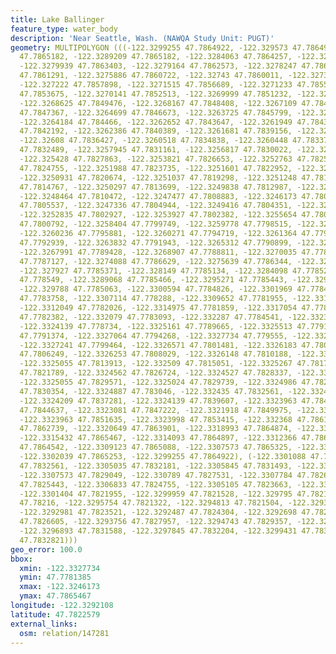 ```yaml
---
title: Lake Ballinger
feature_type: water_body
description: 'Near Seattle, Wash. (NAWQA Study Unit: PUGT)'
geometry: MULTIPOLYGON (((-122.3299255 47.7864922, -122.329573 47.7864945, -122.329076
  47.7865182, -122.3289209 47.7865182, -122.3284063 47.7864257, -122.3280996 47.7863806,
  -122.3279939 47.7863403, -122.3279164 47.7862573, -122.3278247 47.7861719, -122.3277049
  47.7861291, -122.3275886 47.7860722, -122.32743 47.7860011, -122.3273172 47.7858871,
  -122.327222 47.7857898, -122.3271515 47.7856689, -122.3271233 47.7855526, -122.3270811
  47.7853675, -122.3270141 47.7852513, -122.3269999 47.7851232, -122.3269471 47.785033,
  -122.3268625 47.7849476, -122.3268167 47.7848408, -122.3267109 47.7847958, -122.3265651
  47.7847367, -122.3264699 47.7846673, -122.3263725 47.7845799, -122.3264043 47.7844968,
  -122.3264184 47.784466, -122.3262652 47.7843647, -122.3261949 47.7843204, -122.3263197
  47.7842192, -122.3262386 47.7840389, -122.3261681 47.7839156, -122.3261118 47.7837875,
  -122.32608 47.7836427, -122.3260518 47.7834838, -122.3260448 47.7833723, -122.3259425
  47.7832489, -122.3257945 47.7831161, -122.3256817 47.7830022, -122.3255125 47.7829025,
  -122.325428 47.7827863, -122.3253821 47.7826653, -122.3252763 47.7825632, -122.3251742
  47.7824755, -122.3251988 47.7823735, -122.3251601 47.7822952, -122.3251107 47.7821837,
  -122.3250931 47.7820674, -122.3251037 47.7819298, -122.3251248 47.7817875, -122.3251142
  47.7814767, -122.3250297 47.7813699, -122.3249838 47.7812987, -122.3249133 47.7812085,
  -122.3248464 47.7810472, -122.3247477 47.7808883, -122.3246173 47.7807506, -122.3246314
  47.7805537, -122.3247336 47.7804944, -122.3249416 47.7804351, -122.325146 47.7803781,
  -122.3252835 47.7802927, -122.3253927 47.7802382, -122.3255654 47.7802003, -122.3257205
  47.7800792, -122.3258404 47.7799749, -122.3259778 47.7798515, -122.3260378 47.7797257,
  -122.3260236 47.7795881, -122.3260271 47.7794719, -122.3261364 47.7793746, -122.3262563
  47.7792939, -122.3263832 47.7791943, -122.3265312 47.7790899, -122.3266545 47.7790235,
  -122.3267991 47.7789428, -122.3268907 47.7788811, -122.3270035 47.7787863, -122.3271868
  47.7787127, -122.3274088 47.7786629, -122.3275639 47.7786344, -122.3277084 47.7785846,
  -122.327927 47.7785371, -122.328149 47.7785134, -122.3284098 47.7785205, -122.3286988
  47.778549, -122.3289068 47.7785466, -122.3295271 47.7785443, -122.32958 47.7785039,
  -122.329788 47.7785063, -122.3300594 47.7784826, -122.3301969 47.7784589, -122.3305035
  47.7783758, -122.3307114 47.778288, -122.3309652 47.7781955, -122.3311168 47.7781385,
  -122.3312049 47.7782026, -122.3314975 47.7781859, -122.3317054 47.7782097, -122.3318711
  47.7782382, -122.332079 47.7783093, -122.332287 47.7784541, -122.3323963 47.7785964,
  -122.3324139 47.778734, -122.3325161 47.7789665, -122.3325513 47.7791065, -122.3326148
  47.7791374, -122.3327064 47.7794268, -122.3327734 47.779555, -122.3327487 47.7798301,
  -122.3327241 47.7799464, -122.3326571 47.7801481, -122.3326183 47.7803663, -122.3326148
  47.7806249, -122.3326253 47.7808029, -122.3326148 47.7810188, -122.3325337 47.7812702,
  -122.3325055 47.7813913, -122.332509 47.7815051, -122.3325267 47.7817376, -122.3324068
  47.7821789, -122.3324562 47.7826724, -122.3324527 47.7828337, -122.332435 47.7829405,
  -122.3325055 47.7829571, -122.3325024 47.7829739, -122.3324986 47.7829954, -122.3324914
  47.7830354, -122.3324887 47.783046, -122.332435 47.7832561, -122.3324209 47.7834292,
  -122.3324209 47.7837281, -122.3324139 47.7839607, -122.3323963 47.784224, -122.3323575
  47.7844637, -122.3323081 47.7847222, -122.3321918 47.7849975, -122.3323258 47.7850781,
  -122.3323963 47.7851635, -122.3323998 47.7853415, -122.332368 47.7861529, -122.3322306
  47.7862739, -122.3320649 47.7863901, -122.3318993 47.7864874, -122.3317195 47.7865443,
  -122.3315432 47.7865467, -122.3314093 47.7864897, -122.3312366 47.7864423, -122.331071
  47.7864542, -122.3309123 47.7865088, -122.3307573 47.7865325, -122.3304964 47.7865348,
  -122.3302039 47.7865253, -122.3299255 47.7864922), (-122.3301088 47.7832821, -122.3303519
  47.7832561, -122.3305035 47.7832181, -122.3305845 47.7831493, -122.3306938 47.7830377,
  -122.3307573 47.7829049, -122.330789 47.7827531, -122.3307784 47.7826345, -122.3307608
  47.7825443, -122.3306833 47.7824755, -122.3305105 47.7823663, -122.3303449 47.7822809,
  -122.3301404 47.7821955, -122.3299959 47.7821528, -122.329795 47.7821647, -122.329721
  47.78216, -122.3295754 47.7821322, -122.3294813 47.7821504, -122.3293826 47.7822287,
  -122.3292981 47.7823521, -122.3292487 47.7824304, -122.3292698 47.7825538, -122.3293227
  47.7826605, -122.3293756 47.7827957, -122.3294743 47.7829357, -122.3295836 47.7830567,
  -122.3296893 47.7831588, -122.3297845 47.7832204, -122.3299431 47.7832608, -122.3301088
  47.7832821)))
geo_error: 100.0
bbox:
  xmin: -122.3327734
  ymin: 47.7781385
  xmax: -122.3246173
  ymax: 47.7865467
longitude: -122.3292108
latitude: 47.7822579
external_links:
  osm: relation/147281
---
```

